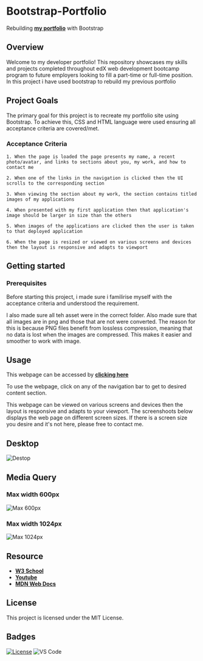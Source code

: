 # Bootstrap-Portfolio

Rebuilding  [**my portfolio**]( https://dalabi91.github.io/Deborah-Portfolio/) with Bootstrap

## Overview

Welcome to my developer portfolio! This repository showcases my skills and projects completed throughout edX web development bootcamp program to future employers looking to fill a part-time or full-time  position. In  this project i have used bootstrap to rebuild my previous portfolio


## Project Goals

The primary goal for this project  is to recreate my portfolio site using Bootstrap. To achieve this, CSS and HTML language were used ensuring all acceptance criteria are covered/met.

### Acceptance Criteria

    1. When the page is loaded the page presents my name, a recent photo/avatar, and links to sections about you, my work, and how to contact me

    2. When one of the links in the navigation is clicked then the UI scrolls to the corresponding section

    3. When viewing the section about my work, the section contains titled images of my applications

    4. When presented with my first application then that application's image should be larger in size than the others

    5. When images of the applications are clicked then the user is taken to that deployed application

    6. When the page is resized or viewed on various screens and devices then the layout is responsive and adapts to viewport

## Getting started

### Prerequisites
Before starting this project, i made sure i familirise myself with the acceptance criteria and understood the requirement.

I also made sure all teh asset were in the correct folder. Also made sure that all images are in png and those that are not were converted. The reason for this is because PNG files benefit from lossless compression, meaning that no data is lost when the images are compressed. This makes it easier and smoother to work with image.

## Usage

This webpage can be accessed by [**clicking here**]( https://dalabi91.github.io/Deborah-Portfolio/)

To use the webpage, click on any of the navigation bar to get to desired content section.

This webpage can be viewed on various screens and devices then the layout is responsive and adapts to your viewport. The screenshoots below displays the web page on different screen sizes. If there is a screen size you desire and it's not here, please free to contact me.


## Desktop
<!-- input screenshoot -->
![Destop](./images_png/media%20Q/desktop%20view.png)

## Media Query

### Max width 600px
<!-- input screeshoot -->
![Max 600px](./images_png/media%20Q/max_600px.png)

### Max width 1024px

![Max 1024px](./images_png/media%20Q/max%201024.png)



## Resource

- [**W3 School**](https://www.w3schools.com/)
- [**Youtube**](https://www.youtube.com/watch?v=3elGSZSWTbM&t=24s&pp=ygUPZ3JpZCB2cyBmbGV4Ym94)
- [**MDN Web Docs**](https://developer.mozilla.org/)



## License

This project is licensed under the MIT License.



## Badges

[![License](https://img.shields.io/badge/License-MIT-blue.svg)](https://opensource.org/licenses/MIT)
![VS Code](https://img.shields.io/badge/Made%20with-VSCode-1f425f.svg)